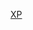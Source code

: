 <!-- @authors: Rachel & Brent from enterprise -->

[XP](https://docs.google.com/presentation/d/1bLGRIN3pKlMfAemhUe-yK-6voL17_TkE7S6znX0sOyI/edit#slide=id.g2928c948fa_0_103)